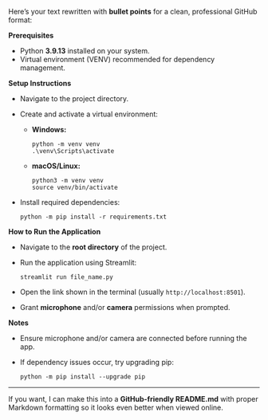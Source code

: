 Here’s your text rewritten with **bullet points** for a clean, professional GitHub format:



**Prerequisites**

* Python **3.9.13** installed on your system.
* Virtual environment (VENV) recommended for dependency management.

**Setup Instructions**

* Navigate to the project directory.
* Create and activate a virtual environment:

  * **Windows:**

    ```
    python -m venv venv
    .\venv\Scripts\activate
    ```
  * **macOS/Linux:**

    ```
    python3 -m venv venv
    source venv/bin/activate
    ```
* Install required dependencies:

  ```
  python -m pip install -r requirements.txt
  ```

**How to Run the Application**

* Navigate to the **root directory** of the project.
* Run the application using Streamlit:

  ```
  streamlit run file_name.py
  ```
* Open the link shown in the terminal (usually `http://localhost:8501`).
* Grant **microphone** and/or **camera** permissions when prompted.

**Notes**

* Ensure microphone and/or camera are connected before running the app.
* If dependency issues occur, try upgrading pip:

  ```
  python -m pip install --upgrade pip
  ```

---

If you want, I can make this into a **GitHub-friendly README.md** with proper Markdown formatting so it looks even better when viewed online.

